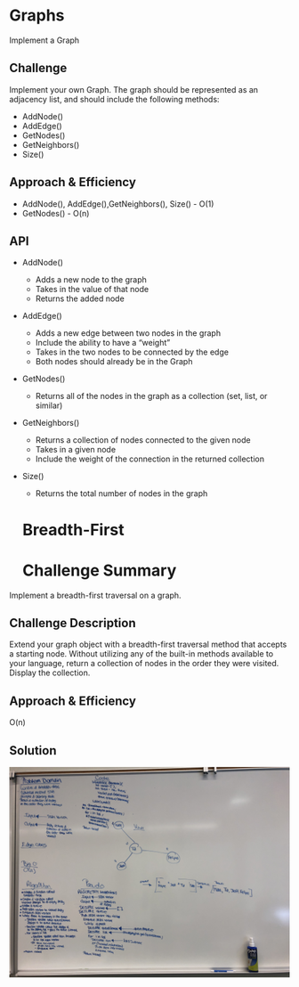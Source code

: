 # Graphs
Implement a Graph

## Challenge
Implement your own Graph. The graph should be represented as an adjacency list, and should include the following methods:

* AddNode()
* AddEdge()
* GetNodes()
* GetNeighbors()
* Size()

## Approach & Efficiency
* AddNode(), AddEdge(),GetNeighbors(), Size() - O(1)
* GetNodes() - O(n)

## API
* AddNode()
  * Adds a new node to the graph
  * Takes in the value of that node
  * Returns the added node
* AddEdge()
  * Adds a new edge between two nodes in the graph
  * Include the ability to have a “weight”
  * Takes in the two nodes to be connected by the edge
  * Both nodes should already be in the Graph
* GetNodes()
  * Returns all of the nodes in the graph as a collection (set, list, or similar)
* GetNeighbors()
  * Returns a collection of nodes connected to the given node
  * Takes in a given node
  * Include the weight of the connection in the returned collection
* Size()
  * Returns the total number of nodes in the graph



  # Breadth-First 

  # Challenge Summary
Implement a breadth-first traversal on a graph.

## Challenge Description
Extend your graph object with a breadth-first traversal method that accepts a starting node. Without utilizing any of the built-in methods available to your language, return a collection of nodes in the order they were visited. Display the collection.

## Approach & Efficiency
O(n)

## Solution
![UML](./assets/CC-36.JPG)